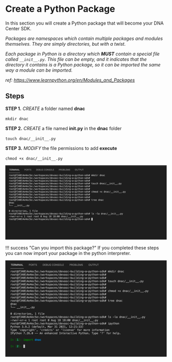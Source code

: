 # Create a Python Package

In this section you will create a Python package that will become your DNA Center SDK. 

*Packages are namespaces which contain multiple packages and modules themselves. They are simply directories, but with a twist.*

*Each package in Python is a directory which **MUST** contain a special file called `__init__.py`. This file can be empty, and it indicates that the directory it contains is a Python package, so it can be imported the same way a module can be imported.*

*ref: https://www.learnpython.org/en/Modules_and_Packages*

## Steps

**STEP 1.** *CREATE* a folder named **dnac**

`mkdir dnac`

**STEP 2.** *CREATE* a file named **__init__.py** in the **dnac** folder

`touch dnac/__init__.py`

**STEP 3.** *MODIFY* the file permissions to add **execute**

`chmod +x dnac/__init__.py`

![](_images/create_python_package.png)

!!! success "Can you import this package?"
    If you completed these steps you can now import your package in the python interpreter.

![image-20210818140324232](_images/python_dnac_import.png)
